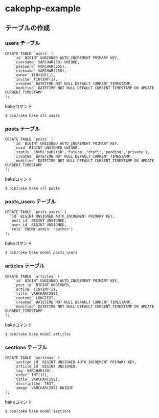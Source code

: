 # cakephp-example

## テーブルの作成

### users テーブル

```mysql
CREATE TABLE `users` (
    `id` BIGINT UNSIGNED AUTO_INCREMENT PRIMARY KEY,
    `username` VARCHAR(50) UNIQUE,
    `password` VARCHAR(255),
    `nickname` VARCHAR(255),
    `owner` TINYINT(1),
    `invite` TINYINT(1),
    `created` DATETIME NOT NULL DEFAULT CURRENT_TIMESTAMP,
    `modified` DATETIME NOT NULL DEFAULT CURRENT_TIMESTAMP ON UPDATE CURRENT_TIMESTAMP
);
```

bakeコマンド

```console
$ bin/cake bake all users
```

### posts テーブル

```mysql
CREATE TABLE `posts` (
    `id` BIGINT UNSIGNED AUTO_INCREMENT PRIMARY KEY,
    `uuid` BIGINT UNSIGNED UNIQUE,
    `status` ENUM('publish','future','draft','pending','private'),
    `created` DATETIME NOT NULL DEFAULT CURRENT_TIMESTAMP,
    `modified` DATETIME NOT NULL DEFAULT CURRENT_TIMESTAMP ON UPDATE CURRENT_TIMESTAMP
);
```
bakeコマンド

```console
$ bin/cake bake all posts
```

### posts_users テーブル

```mysql
CREATE TABLE `posts_users` (
  `id` BIGINT UNSIGNED AUTO_INCREMENT PRIMARY KEY,
  `post_id` BIGINT UNSIGNED,
  `user_id` BIGINT UNSIGNED,
  `role` ENUM('admin','author')
);
```

bakeコマンド

```console
$ bin/cake bake model posts_users
```

### articles テーブル

```mysql
CREATE TABLE `articles` (
    `id` BIGINT UNSIGNED AUTO_INCREMENT PRIMARY KEY,
    `post_id` BIGINT UNSIGNED,
    `active` TINYINT(1),
    `title` VARCHAR(255),
    `content` LONGTEXT,
    `created` DATETIME NOT NULL DEFAULT CURRENT_TIMESTAMP,
    `modified` DATETIME NOT NULL DEFAULT CURRENT_TIMESTAMP ON UPDATE CURRENT_TIMESTAMP
);
```
bakeコマンド

```console
$ bin/cake bake model articles
```

### sections テーブル

```mysql
CREATE TABLE `sections` (
    `section_id` BIGINT UNSIGNED AUTO_INCREMENT PRIMARY KEY,
    `article_id` BIGINT UNSIGNED,
    `tag` VARCHAR(20),
    `order` INT(11),
    `title` VARCHAR(255),
    `description` TEXT,
    `image` VARCHAR(255) UNIQUE
);
```
bakeコマンド

```console
$ bin/cake bake model sections
```
